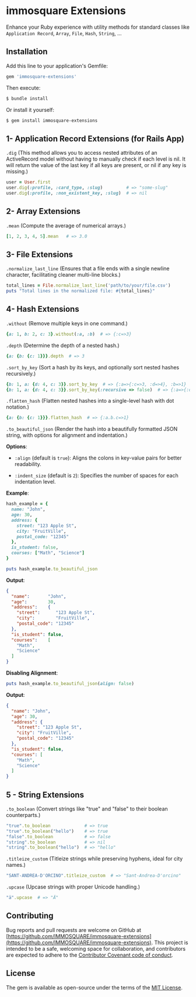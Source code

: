 # immosquare Extensions

Enhance your Ruby experience with utility methods for standard classes like `Application Record`, `Array`, `File`, `Hash`, `String`, ...

## Installation

Add this line to your application's Gemfile:

```ruby
gem 'immosquare-extensions'
```

Then execute:

```bash
$ bundle install
```

Or install it yourself:

```bash
$ gem install immosquare-extensions
```

## 1- Application Record Extensions (for Rails App)

`.dig` (This method allows you to access nested attributes of an ActiveRecord model without having to manually check if each level is nil. It will return the value of the last key if all keys are present, or nil if any key is missing.)

```ruby
user = User.first
user.dig(:profile, :card_type, :slug)         # => "some-slug"
user.dig(:profile, :non_existent_key, :slug)  # => nil
```


## 2- Array Extensions

`.mean` (Compute the average of numerical arrays.)

```ruby
[1, 2, 3, 4, 5].mean   # => 3.0
```

## 3- File Extensions

`.normalize_last_line` (Ensures that a file ends with a single newline character, facilitating cleaner multi-line blocks.)

```ruby
total_lines = File.normalize_last_line('path/to/your/file.csv')
puts "Total lines in the normalized file: #{total_lines}"
```

## 4- Hash Extensions

`.without` (Remove multiple keys in one command.)

```ruby
{a: 1, b: 2, c: 3}.without(:a, :b)  # => {:c=>3}
```


`.depth` (Determine the depth of a nested hash.)

```ruby
{a: {b: {c: 1}}}.depth  # => 3
```

`.sort_by_key` (Sort a hash by its keys, and optionally sort nested hashes recursively.)

```ruby
{b: 1, a: {d: 4, c: 3}}.sort_by_key  # => {:a=>{:c=>3, :d=>4}, :b=>1}
{b: 1, a: {d: 4, c: 3}}.sort_by_key(:recursive => false)  # => {:a=>{:d=>4, :c=>3}, :b=>1}
```

`.flatten_hash` (Flatten nested hashes into a single-level hash with dot notation.)

```ruby
{a: {b: {c: 1}}}.flatten_hash  # => {:a.b.c=>1}
```

`.to_beautiful_json` (Render the hash into a beautifully formatted JSON string, with options for alignment and indentation.)

**Options**:

- `:align` (default is `true`): Aligns the colons in key-value pairs for better readability.

- `:indent_size` (default is `2`): Specifies the number of spaces for each indentation level.

**Example**:

```ruby
hash_example = {
  name: "John",
  age: 30,
  address: {
    street: "123 Apple St",
    city: "FruitVille",
    postal_code: "12345"
  },
  is_student: false,
  courses: ["Math", "Science"]
}

puts hash_example.to_beautiful_json
```

**Output**:

```json
{
  "name":       "John",
  "age":        30,
  "address":    {
    "street":      "123 Apple St",
    "city":        "FruitVille",
    "postal_code": "12345"
  },
  "is_student": false,
  "courses":    [
    "Math",
    "Science"
  ]
}
```

**Disabling Alignment**:

```ruby
puts hash_example.to_beautiful_json(align: false)
```

**Output**:

```json
{
  "name": "John",
  "age": 30,
  "address": {
    "street": "123 Apple St",
    "city": "FruitVille",
    "postal_code": "12345"
  },
  "is_student": false,
  "courses": [
    "Math",
    "Science"
  ]
}
```


## 5 - String Extensions

`.to_boolean` (Convert strings like "true" and "false" to their boolean counterparts.)

```ruby
"true".to_boolean             # => true
"true".to_boolean("hello")    # => true
"false".to_boolean            # => false
"string".to_boolean           # => nil
"string".to_boolean("hello")  # => "hello"
```

`.titleize_custom` (Titleize strings while preserving hyphens, ideal for city names.)

```ruby
"SANT-ANDREA-D'ORCINO".titleize_custom  # => "Sant-Andrea-D'orcino"
```

`.upcase` (Upcase strings with proper Unicode handling.)

```ruby
"ä".upcase  # => "Ä"
```

## Contributing

Bug reports and pull requests are welcome on GitHub at [https://github.com/IMMOSQUARE/immosquare-extensions](https://github.com/IMMOSQUARE/immosquare-extensions). This project is intended to be a safe, welcoming space for collaboration, and contributors are expected to adhere to the [Contributor Covenant code of conduct](https://www.contributor-covenant.org/version/2/0/code_of_conduct/).

## License

The gem is available as open-source under the terms of the [MIT License](https://opensource.org/licenses/MIT).

